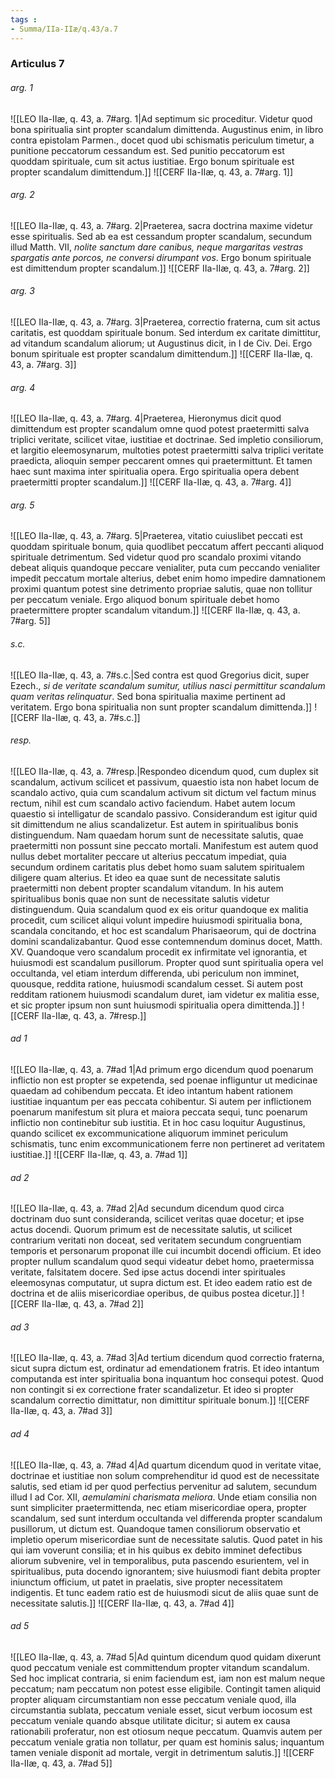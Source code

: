 ```yaml
---
tags : 
- Summa/IIa-IIæ/q.43/a.7
---
```


### Articulus 7

###### arg. 1
![[LEO IIa-IIæ, q. 43, a. 7#arg. 1|Ad septimum sic proceditur. Videtur quod bona spiritualia sint propter scandalum dimittenda. Augustinus enim, in libro contra epistolam Parmen., docet quod ubi schismatis periculum timetur, a punitione peccatorum cessandum est. Sed punitio peccatorum est quoddam spirituale, cum sit actus iustitiae. Ergo bonum spirituale est propter scandalum dimittendum.]]
![[CERF IIa-IIæ, q. 43, a. 7#arg. 1]]

###### arg. 2
![[LEO IIa-IIæ, q. 43, a. 7#arg. 2|Praeterea, sacra doctrina maxime videtur esse spiritualis. Sed ab ea est cessandum propter scandalum, secundum illud Matth. VII, *nolite sanctum dare canibus, neque margaritas vestras spargatis ante porcos, ne conversi dirumpant vos*. Ergo bonum spirituale est dimittendum propter scandalum.]]
![[CERF IIa-IIæ, q. 43, a. 7#arg. 2]]

###### arg. 3
![[LEO IIa-IIæ, q. 43, a. 7#arg. 3|Praeterea, correctio fraterna, cum sit actus caritatis, est quoddam spirituale bonum. Sed interdum ex caritate dimittitur, ad vitandum scandalum aliorum; ut Augustinus dicit, in I de Civ. Dei. Ergo bonum spirituale est propter scandalum dimittendum.]]
![[CERF IIa-IIæ, q. 43, a. 7#arg. 3]]

###### arg. 4
![[LEO IIa-IIæ, q. 43, a. 7#arg. 4|Praeterea, Hieronymus dicit quod dimittendum est propter scandalum omne quod potest praetermitti salva triplici veritate, scilicet vitae, iustitiae et doctrinae. Sed impletio consiliorum, et largitio eleemosynarum, multoties potest praetermitti salva triplici veritate praedicta, alioquin semper peccarent omnes qui praetermittunt. Et tamen haec sunt maxima inter spiritualia opera. Ergo spiritualia opera debent praetermitti propter scandalum.]]
![[CERF IIa-IIæ, q. 43, a. 7#arg. 4]]

###### arg. 5
![[LEO IIa-IIæ, q. 43, a. 7#arg. 5|Praeterea, vitatio cuiuslibet peccati est quoddam spirituale bonum, quia quodlibet peccatum affert peccanti aliquod spirituale detrimentum. Sed videtur quod pro scandalo proximi vitando debeat aliquis quandoque peccare venialiter, puta cum peccando venialiter impedit peccatum mortale alterius, debet enim homo impedire damnationem proximi quantum potest sine detrimento propriae salutis, quae non tollitur per peccatum veniale. Ergo aliquod bonum spirituale debet homo praetermittere propter scandalum vitandum.]]
![[CERF IIa-IIæ, q. 43, a. 7#arg. 5]]

###### s.c.
![[LEO IIa-IIæ, q. 43, a. 7#s.c.|Sed contra est quod Gregorius dicit, super Ezech., *si de veritate scandalum sumitur, utilius nasci permittitur scandalum quam veritas relinquatur*. Sed bona spiritualia maxime pertinent ad veritatem. Ergo bona spiritualia non sunt propter scandalum dimittenda.]]
![[CERF IIa-IIæ, q. 43, a. 7#s.c.]]

###### resp.
![[LEO IIa-IIæ, q. 43, a. 7#resp.|Respondeo dicendum quod, cum duplex sit scandalum, activum scilicet et passivum, quaestio ista non habet locum de scandalo activo, quia cum scandalum activum sit dictum vel factum minus rectum, nihil est cum scandalo activo faciendum. Habet autem locum quaestio si intelligatur de scandalo passivo. Considerandum est igitur quid sit dimittendum ne alius scandalizetur. Est autem in spiritualibus bonis distinguendum. Nam quaedam horum sunt de necessitate salutis, quae praetermitti non possunt sine peccato mortali. Manifestum est autem quod nullus debet mortaliter peccare ut alterius peccatum impediat, quia secundum ordinem caritatis plus debet homo suam salutem spiritualem diligere quam alterius. Et ideo ea quae sunt de necessitate salutis praetermitti non debent propter scandalum vitandum. In his autem spiritualibus bonis quae non sunt de necessitate salutis videtur distinguendum. Quia scandalum quod ex eis oritur quandoque ex malitia procedit, cum scilicet aliqui volunt impedire huiusmodi spiritualia bona, scandala concitando, et hoc est scandalum Pharisaeorum, qui de doctrina domini scandalizabantur. Quod esse contemnendum dominus docet, Matth. XV. Quandoque vero scandalum procedit ex infirmitate vel ignorantia, et huiusmodi est scandalum pusillorum. Propter quod sunt spiritualia opera vel occultanda, vel etiam interdum differenda, ubi periculum non imminet, quousque, reddita ratione, huiusmodi scandalum cesset. Si autem post redditam rationem huiusmodi scandalum duret, iam videtur ex malitia esse, et sic propter ipsum non sunt huiusmodi spiritualia opera dimittenda.]]
![[CERF IIa-IIæ, q. 43, a. 7#resp.]]

###### ad 1
![[LEO IIa-IIæ, q. 43, a. 7#ad 1|Ad primum ergo dicendum quod poenarum inflictio non est propter se expetenda, sed poenae infliguntur ut medicinae quaedam ad cohibendum peccata. Et ideo intantum habent rationem iustitiae inquantum per eas peccata cohibentur. Si autem per inflictionem poenarum manifestum sit plura et maiora peccata sequi, tunc poenarum inflictio non continebitur sub iustitia. Et in hoc casu loquitur Augustinus, quando scilicet ex excommunicatione aliquorum imminet periculum schismatis, tunc enim excommunicationem ferre non pertineret ad veritatem iustitiae.]]
![[CERF IIa-IIæ, q. 43, a. 7#ad 1]]

###### ad 2
![[LEO IIa-IIæ, q. 43, a. 7#ad 2|Ad secundum dicendum quod circa doctrinam duo sunt consideranda, scilicet veritas quae docetur; et ipse actus docendi. Quorum primum est de necessitate salutis, ut scilicet contrarium veritati non doceat, sed veritatem secundum congruentiam temporis et personarum proponat ille cui incumbit docendi officium. Et ideo propter nullum scandalum quod sequi videatur debet homo, praetermissa veritate, falsitatem docere. Sed ipse actus docendi inter spirituales eleemosynas computatur, ut supra dictum est. Et ideo eadem ratio est de doctrina et de aliis misericordiae operibus, de quibus postea dicetur.]]
![[CERF IIa-IIæ, q. 43, a. 7#ad 2]]

###### ad 3
![[LEO IIa-IIæ, q. 43, a. 7#ad 3|Ad tertium dicendum quod correctio fraterna, sicut supra dictum est, ordinatur ad emendationem fratris. Et ideo intantum computanda est inter spiritualia bona inquantum hoc consequi potest. Quod non contingit si ex correctione frater scandalizetur. Et ideo si propter scandalum correctio dimittatur, non dimittitur spirituale bonum.]]
![[CERF IIa-IIæ, q. 43, a. 7#ad 3]]

###### ad 4
![[LEO IIa-IIæ, q. 43, a. 7#ad 4|Ad quartum dicendum quod in veritate vitae, doctrinae et iustitiae non solum comprehenditur id quod est de necessitate salutis, sed etiam id per quod perfectius pervenitur ad salutem, secundum illud I ad Cor. XII, *aemulamini charismata meliora*. Unde etiam consilia non sunt simpliciter praetermittenda, nec etiam misericordiae opera, propter scandalum, sed sunt interdum occultanda vel differenda propter scandalum pusillorum, ut dictum est. Quandoque tamen consiliorum observatio et impletio operum misericordiae sunt de necessitate salutis. Quod patet in his qui iam voverunt consilia; et in his quibus ex debito imminet defectibus aliorum subvenire, vel in temporalibus, puta pascendo esurientem, vel in spiritualibus, puta docendo ignorantem; sive huiusmodi fiant debita propter iniunctum officium, ut patet in praelatis, sive propter necessitatem indigentis. Et tunc eadem ratio est de huiusmodi sicut de aliis quae sunt de necessitate salutis.]]
![[CERF IIa-IIæ, q. 43, a. 7#ad 4]]

###### ad 5
![[LEO IIa-IIæ, q. 43, a. 7#ad 5|Ad quintum dicendum quod quidam dixerunt quod peccatum veniale est committendum propter vitandum scandalum. Sed hoc implicat contraria, si enim faciendum est, iam non est malum neque peccatum; nam peccatum non potest esse eligibile. Contingit tamen aliquid propter aliquam circumstantiam non esse peccatum veniale quod, illa circumstantia sublata, peccatum veniale esset, sicut verbum iocosum est peccatum veniale quando absque utilitate dicitur; si autem ex causa rationabili proferatur, non est otiosum neque peccatum. Quamvis autem per peccatum veniale gratia non tollatur, per quam est hominis salus; inquantum tamen veniale disponit ad mortale, vergit in detrimentum salutis.]]
![[CERF IIa-IIæ, q. 43, a. 7#ad 5]]

